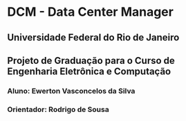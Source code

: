 # DCM - Data Center Manager 
## Universidade Federal do Rio de Janeiro
## Projeto de Graduação para o Curso de Engenharia Eletrônica e Computação
### Aluno: Ewerton Vasconcelos da Silva
### Orientador: Rodrigo de Sousa 

